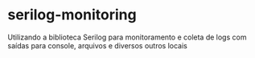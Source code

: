 # serilog-monitoring
Utilizando a biblioteca Serilog para monitoramento e coleta de logs com saídas para console, arquivos e diversos outros locais
